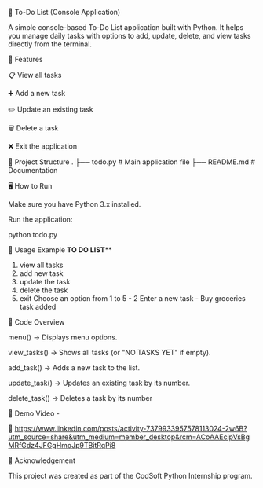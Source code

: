 📝 To-Do List (Console Application)

A simple console-based To-Do List application built with Python.
It helps you manage daily tasks with options to add, update, delete, and view tasks directly from the terminal.

🚀 Features

📋 View all tasks

➕ Add a new task

✏️ Update an existing task

🗑️ Delete a task

❌ Exit the application

📂 Project Structure
.
├── todo.py      # Main application file
├── README.md    # Documentation

🖥️ How to Run

Make sure you have Python 3.x installed.


Run the application:

python todo.py

📖 Usage Example
******TO DO LIST******** 
1. view all tasks
2. add new task
3. update the task
4. delete the task
5. exit
Choose an option from 1 to 5 - 2
Enter a new task - Buy groceries
task added

🧩 Code Overview

menu() → Displays menu options.

view_tasks() → Shows all tasks (or "NO TASKS YET" if empty).

add_task() → Adds a new task to the list.

update_task() → Updates an existing task by its number.

delete_task() → Deletes a task by its number

🎥 Demo Video - 

📌 https://www.linkedin.com/posts/activity-7379933957578113024-2w6B?utm_source=share&utm_medium=member_desktop&rcm=ACoAAEcipVsBgMRfGdz4JFGgHmoJp9TBitRqPi8

🙏 Acknowledgement

This project was created as part of the CodSoft Python Internship program.
